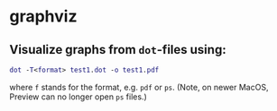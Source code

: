 # graphviz

## Visualize graphs from `dot`-files using:

```dot
dot -T<format> test1.dot -o test1.pdf
```
where `f` stands for the format, e.g. `pdf` or `ps`. (Note, on newer MacOS, Preview can no longer open `ps` files.)

